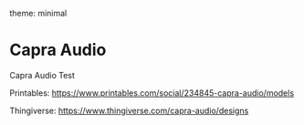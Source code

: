 theme: minimal
# Capra Audio
Capra Audio Test

Printables: https://www.printables.com/social/234845-capra-audio/models

Thingiverse: https://www.thingiverse.com/capra-audio/designs
